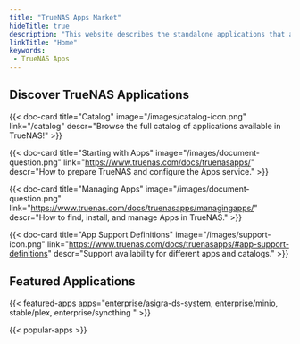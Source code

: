 ```yaml
---
title: "TrueNAS Apps Market"
hideTitle: true
description: "This website describes the standalone applications that are available to deploy within TrueNAS for an enhanced user experience and functionality."
linkTitle: "Home"
keywords:
 - TrueNAS Apps
---
```


## Discover TrueNAS Applications

<div class="docs-sections" id="hompage-links">

{{< doc-card title="Catalog" image="/images/catalog-icon.png" link="/catalog"
descr="Browse the full catalog of applications available in TrueNAS!" >}}

{{< doc-card title="Starting with Apps" image="/images/document-question.png" link="https://www.truenas.com/docs/truenasapps/"
descr="How to prepare TrueNAS and configure the Apps service." >}}

{{< doc-card title="Managing Apps" image="/images/document-question.png" link="https://www.truenas.com/docs/truenasapps/managingapps/"
descr="How to find, install, and manage Apps in TrueNAS." >}}

{{< doc-card title="App Support Definitions" image="/images/support-icon.png" link="https://www.truenas.com/docs/truenasapps/#app-support-definitions"
descr="Support availability for different apps and catalogs." >}}

</div>

## Featured Applications

{{< featured-apps apps="enterprise/asigra-ds-system, enterprise/minio, stable/plex, enterprise/syncthing " >}}

{{< popular-apps >}}
